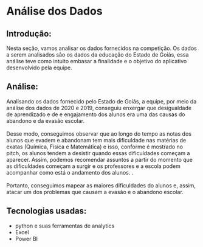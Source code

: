 # Análise dos Dados

## Introdução:
Nesta seção, vamos analisar os dados fornecidos na competição. Os dados a serem analisados são os dados da educação do Estado de Goiás, essa análise
teve como intuito embasar a finalidade e o objetivo do aplicativo desenvolvido pela equipe. 

## Análise:
Analisando os dados fornecido pelo Estado de Goiás, a equipe, por meio da análise dos dados de 2020 e 2019, conseguiu enxergar que desigualdade de aprendizado e de 
e engajamento dos alunos era uma das causas do abandono e da evasão escolar.<br><br>
Desse modo, conseguimos observar que ao longo do tempo as notas dos alunos que evadem e abandonam tem mais dificuldade nas matérias de exatas (Química, Física e Matemática)
e isso, conforme é mostrado no pitch, os alunos tendem a desistir quando essas dificuldades começam a aparecer. Assim, podemos recomendar assuntos a partir do momento que 
as dificuldades começam a surgir e os professores e a escola podem acompanhar como está o andamento dos alunos. .<br><br>
Portanto, conseguimos mapear as maiores dificuldades do alunos e, assim, atacar um dos problemas que causam a evasão e o abandono escolar.

## Tecnologias usadas:
* python e suas ferramentas de analytics
* Excel
* Power BI
